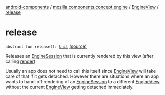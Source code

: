 [android-components](../../index.md) / [mozilla.components.concept.engine](../index.md) / [EngineView](index.md) / [release](./release.md)

# release

`abstract fun release(): `[`Unit`](https://kotlinlang.org/api/latest/jvm/stdlib/kotlin/-unit/index.html) [(source)](https://github.com/mozilla-mobile/android-components/blob/master/components/concept/engine/src/main/java/mozilla/components/concept/engine/EngineView.kt#L35)

Releases an [EngineSession](../-engine-session/index.md) that is currently rendered by this view (after calling [render](render.md)).

Usually an app does not need to call this itself since [EngineView](index.md) will take care of that if it gets detached.
However there are situations where an app wants to hand-off rendering of an [EngineSession](../-engine-session/index.md) to a different
[EngineView](index.md) without the current [EngineView](index.md) getting detached immediately.

